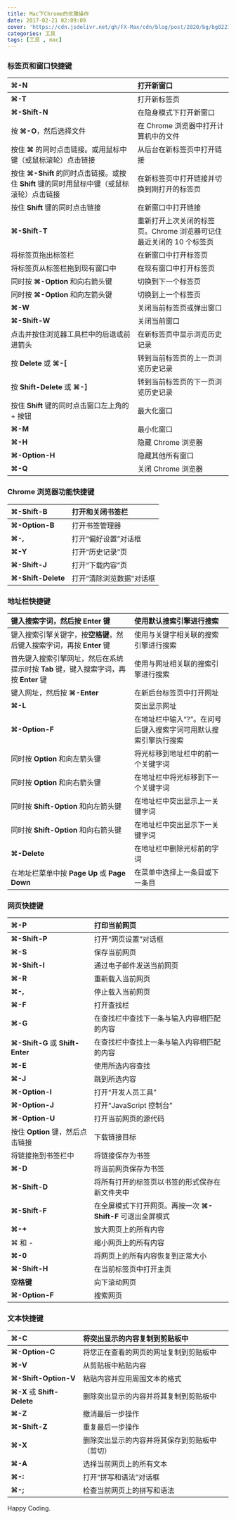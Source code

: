 ```yaml
---
title: Mac下Chrome的优雅操作
date: 2017-02-21 02:09:09
cover: 'https://cdn.jsdelivr.net/gh/FX-Max/cdn/blog/post/2020/bg/bg0221.jpg'
categories: 工具
tags: [工具 , mac]
---
```





### 标签页和窗口快捷键

| **⌘-N**                                  | 打开新窗口                                   |
| :--------------------------------------- | :-------------------------------------- |
| **⌘-T**                                  | 打开新标签页                                  |
| **⌘-Shift-N**                            | 在隐身模式下打开新窗口                             |
| 按 **⌘-O**，然后选择文件                         | 在 Chrome 浏览器中打开计算机中的文件                  |
| 按住 **⌘** 的同时点击链接。或用鼠标中键（或鼠标滚轮）点击链接       | 从后台在新标签页中打开链接                           |
| 按住 **⌘-Shift** 的同时点击链接。或按住 **Shift** 键的同时用鼠标中键（或鼠标滚轮）点击链接 | 在新标签页中打开链接并切换到刚打开的标签页                   |
| 按住 **Shift** 键的同时点击链接                    | 在新窗口中打开链接                               |
| **⌘-Shift-T**                            | 重新打开上次关闭的标签页。Chrome 浏览器可记住最近关闭的 10 个标签页 |
| 将标签页拖出标签栏                                | 在新窗口中打开标签页                              |
| 将标签页从标签栏拖到现有窗口中                          | 在现有窗口中打开标签页                             |
| 同时按 **⌘-Option** 和向右箭头键                  | 切换到下一个标签页                               |
| 同时按 **⌘-Option** 和向左箭头键                  | 切换到上一个标签页                               |
| **⌘-W**                                  | 关闭当前标签页或弹出窗口                            |
| **⌘-Shift-W**                            | 关闭当前窗口                                  |
| 点击并按住浏览器工具栏中的后退或前进箭头                     | 在新标签页中显示浏览历史记录                          |
| 按 **Delete** 或 **⌘-[**                   | 转到当前标签页的上一页浏览历史记录                       |
| 按 **Shift-Delete** 或 **⌘-]**             | 转到当前标签页的下一页浏览历史记录                       |
| 按住 **Shift** 键的同时点击窗口左上角的 + 按钮           | 最大化窗口                                   |
| **⌘-M**                                  | 最小化窗口                                   |
| **⌘-H**                                  | 隐藏 Chrome 浏览器                           |
| **⌘-Option-H**                           | 隐藏其他所有窗口                                |
| **⌘-Q**                                  | 关闭 Chrome 浏览器                           |

<!-- more -->

### Chrome 浏览器功能快捷键

| **⌘-Shift-B**      | 打开和关闭书签栏      |
| :----------------- | :------------ |
| **⌘-Option-B**     | 打开书签管理器       |
| **⌘-,**            | 打开“偏好设置”对话框   |
| **⌘-Y**            | 打开“历史记录”页     |
| **⌘-Shift-J**      | 打开“下载内容”页     |
| **⌘-Shift-Delete** | 打开“清除浏览数据”对话框 |



### 地址栏快捷键

| 键入搜索字词，然后按 **Enter** 键                   | 使用默认搜索引擎进行搜索                      |
| :--------------------------------------- | :-------------------------------- |
| 键入搜索引擎关键字，按**空格键**，然后键入搜索字词，再按 **Enter** 键 | 使用与关键字相关联的搜索引擎进行搜索                |
| 首先键入搜索引擎网址，然后在系统提示时按 **Tab** 键，键入搜索字词，再按 **Enter** 键 | 使用与网址相关联的搜索引擎进行搜索                 |
| 键入网址，然后按 **⌘-Enter**                     | 在新后台标签页中打开网址                      |
| **⌘-L**                                  | 突出显示网址                            |
| **⌘-Option-F**                           | 在地址栏中输入“?”。在问号后键入搜索字词可用默认搜索引擎执行搜索 |
| 同时按 **Option** 和向左箭头键                    | 将光标移到地址栏中的前一个关键字词                 |
| 同时按 **Option** 和向右箭头键                    | 在地址栏中将光标移到下一个关键字词                 |
| 同时按 **Shift-Option** 和向左箭头键              | 在地址栏中突出显示上一关键字词                   |
| 同时按 **Shift-Option** 和向右箭头键              | 在地址栏中突出显示下一关键字词                   |
| **⌘-Delete**                             | 在地址栏中删除光标前的字词                     |
| 在地址栏菜单中按 **Page Up** 或 **Page Down**     | 在菜单中选择上一条目或下一条目                   |



### 网页快捷键

| **⌘-P**                         | 打印当前网页                                |
| :------------------------------ | :------------------------------------ |
| **⌘-Shift-P**                   | 打开“网页设置”对话框                           |
| **⌘-S**                         | 保存当前网页                                |
| **⌘-Shift-I**                   | 通过电子邮件发送当前网页                          |
| **⌘-R**                         | 重新载入当前网页                              |
| **⌘-,**                         | 停止载入当前网页                              |
| **⌘-F**                         | 打开查找栏                                 |
| **⌘-G**                         | 在查找栏中查找下一条与输入内容相匹配的内容                 |
| **⌘-Shift-G** 或 **Shift-Enter** | 在查找栏中查找上一条与输入内容相匹配的内容                 |
| **⌘-E**                         | 使用所选内容查找                              |
| **⌘-J**                         | 跳到所选内容                                |
| **⌘-Option-I**                  | 打开“开发人员工具”                            |
| **⌘-Option-J**                  | 打开“JavaScript 控制台”                    |
| **⌘-Option-U**                  | 打开当前网页的源代码                            |
| 按住 **Option** 键，然后点击链接          | 下载链接目标                                |
| 将链接拖到书签栏中                       | 将链接保存为书签                              |
| **⌘-D**                         | 将当前网页保存为书签                            |
| **⌘-Shift-D**                   | 将所有打开的标签页以书签的形式保存在新文件夹中               |
| **⌘-Shift-F**                   | 在全屏模式下打开网页。再按一次 **⌘-Shift-F** 可退出全屏模式 |
| **⌘-+**                         | 放大网页上的所有内容                            |
| ⌘ 和 -                           | 缩小网页上的所有内容                            |
| **⌘-0**                         | 将网页上的所有内容恢复到正常大小                      |
| **⌘-Shift-H**                   | 在当前标签页中打开主页                           |
| **空格键**                         | 向下滚动网页                                |
| **⌘-Option-F**                  | 搜索网页                                  |



### 文本快捷键

| **⌘-C**                    | 将突出显示的内容复制到剪贴板中         |
| :------------------------- | :---------------------- |
| **⌘-Option-C**             | 将您正在查看的网页的网址复制到剪贴板中     |
| **⌘-V**                    | 从剪贴板中粘贴内容               |
| **⌘-Shift-Option-V**       | 粘贴内容并应用周围文本的格式          |
| **⌘-X** 或 **Shift-Delete** | 删除突出显示的内容并将其复制到剪贴板中     |
| **⌘-Z**                    | 撤消最后一步操作                |
| **⌘-Shift-Z**              | 重复最后一步操作                |
| **⌘-X**                    | 删除突出显示的内容并将其保存到剪贴板中（剪切） |
| **⌘-A**                    | 选择当前网页上的所有文本            |
| **⌘-:**                    | 打开“拼写和语法”对话框            |
| **⌘-;**                    | 检查当前网页上的拼写和语法           |




Happy Coding.













